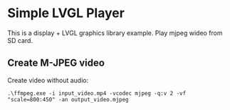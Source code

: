 # Simple LVGL Player

This is a display + LVGL graphics library example.
Play mjpeg wideo from SD card.

## Create M-JPEG video

Create video without audio:
```
.\ffmpeg.exe -i input_video.mp4 -vcodec mjpeg -q:v 2 -vf "scale=800:450" -an output_video.mjpeg
```
